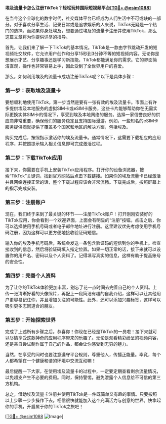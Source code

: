 **埃及流量卡怎么注册TikTok？轻松玩转国际短视频平台[[TG💪+ @esim1088](https://t.me/s/esim1088)]**

在当今这个全球化的数字时代，社交媒体平台已经成为人们生活中不可或缺的一部分。对于喜欢分享生活、记录日常或是追求娱乐的人来说，TikTok无疑是一个热门的选择。而如果你身处埃及，想要通过埃及的流量卡注册并使用TikTok，那么这篇文章将为你提供详尽的指导。

首先，让我们来了解一下TikTok的基本情况。TikTok是一款由字节跳动开发的短视频社交软件，它允许用户创作和分享15秒到3分钟不等的短视频内容。无论你是想展示才艺、分享趣事还是学习新技能，TikTok都能满足你的需求。它的界面简洁直观，操作也非常容易上手，因此受到了全世界用户的喜爱。

那么，如何利用埃及的流量卡成功注册TikTok呢？以下是具体步骤：

### 第一步：获取埃及流量卡

要想顺利地使用TikTok，第一步当然是要有一张有效的埃及流量卡。市面上有许多提供埃及本地服务的虚拟SIM卡或eSIM卡服务，这些卡片能够帮助你在无需实际更换实体SIM卡的情况下，享受到埃及本地网络的服务。选择一家信誉良好的供应商非常重要，确保他们的服务稳定且支持国际漫游。例如，一些知名的eSIM卡服务提供商就提供了覆盖多个国家和地区的解决方案，包括埃及。

购买完成后，按照指示激活你的埃及流量卡。通常情况下，这需要下载相应的应用程序，并按照提示输入相关信息即可完成激活过程。

### 第二步：下载TikTok应用

接下来，你需要在手机上安装TikTok应用程序。打开你的设备浏览器，搜索“TikTok”关键词，找到官方网站后点击下载链接。如果你的埃及流量卡已经激活并且网络连接正常的话，整个下载过程应该会非常流畅。下载完成后，按照屏幕上的指示完成安装。

### 第三步：注册账户

现在，我们终于来到了最关键的环节——注册TikTok账户！打开刚刚安装好的TikTok应用，你会看到一个欢迎界面，上面会有明显的“注册”按钮。点击之后，你可以选择使用手机号码或者电子邮件地址进行注册。这里建议优先考虑使用手机号码注册，因为这样可以更方便地接收验证码短信。

输入你的埃及手机号码后，系统会发送一条包含验证码的短信到你的手机上。检查接收到的信息，然后将验证码填入指定位置。如果一切正常的话，接下来就可以设置你的用户名、密码以及个人资料了。记得填写真实的信息，这样有助于提高账号的安全性。

### 第四步：完善个人资料

为了让你的TikTok体验更加丰富，别忘了花一点时间去完善自己的个人资料。上传一张清晰好看的头像照片，再配上一段简洁有趣的自我介绍，这样可以让其他用户更容易记住你，并且增加关注的可能性。此外，还可以添加兴趣标签，这样可以吸引更多志同道合的朋友。

### 第五步：开始探索世界

完成了上述所有步骤之后，恭喜你！你现在已经是TikTok的一员啦！接下来就可以尽情享受这款神奇的应用程序带来的乐趣了。无论是观看精彩纷呈的视频内容，还是亲自尝试制作属于自己的作品，都会让你感受到无穷的魅力。

当然，在享受的同时也要注意遵守平台规则，尊重他人，传播正能量。毕竟，每个人都希望在一个健康和谐的环境中交流互动嘛！

最后提醒一下大家，在使用埃及流量卡的过程中，一定要定期查看剩余流量情况，以免超支产生不必要的费用。同时，保持警惕，避免泄露个人信息给不可信的第三方机构。

总之，借助埃及流量卡注册并使用TikTok是一件既简单又有趣的事情。只要按照以上步骤一步步操作下去，相信很快就能加入这个充满活力与创意的世界。快拿起你的手机，开启属于你的TikTok之旅吧！

[[TG💪+ @esim1088](https://t.me/s/esim1088) ![Image](https://i.postimg.cc/4NQfJmqS/Snipaste-2025-05-13-00-14-12.png)]